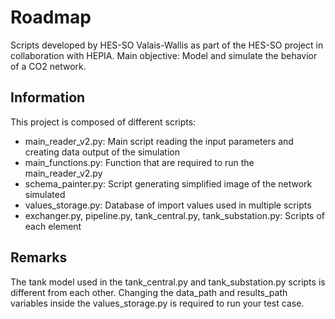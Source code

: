 ﻿# Roadmap

Scripts developed by HES-SO Valais-Wallis as part of the HES-SO project in collaboration with HEPIA. 
Main objective: Model and simulate the behavior of a CO2 network.

## Information

This project is composed of different scripts: 
 - main_reader_v2.py: Main script reading the input parameters and creating data output of the simulation
 - main_functions.py: Function that are required to run the main_reader_v2.py
 - schema_painter.py: Script generating simplified image of the network simulated
 - values_storage.py: Database of import values used in multiple scripts 
 - exchanger.py, pipeline.py, tank_central.py, tank_substation.py: Scripts of each element 

## Remarks

The tank model used in the tank_central.py and tank_substation.py scripts is different from each other.
Changing the data_path and results_path variables inside the values_storage.py is required to run your test case. 